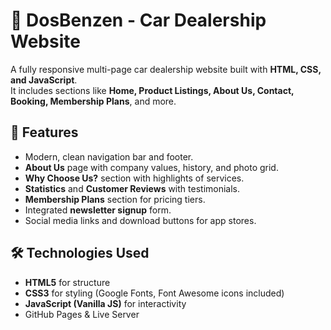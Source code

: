 # 🚗 DosBenzen - Car Dealership Website

A fully responsive multi-page car dealership website built with **HTML, CSS, and JavaScript**.  
It includes sections like **Home, Product Listings, About Us, Contact, Booking, Membership Plans**, and more.  

## 🌟 Features
- Modern, clean navigation bar and footer.
- **About Us** page with company values, history, and photo grid.
- **Why Choose Us?** section with highlights of services.
- **Statistics** and **Customer Reviews** with testimonials.
- **Membership Plans** section for pricing tiers.
- Integrated **newsletter signup** form.
- Social media links and download buttons for app stores.

## 🛠️ Technologies Used
- **HTML5** for structure  
- **CSS3** for styling (Google Fonts, Font Awesome icons included)  
- **JavaScript (Vanilla JS)** for interactivity  
- GitHub Pages & Live Server  

